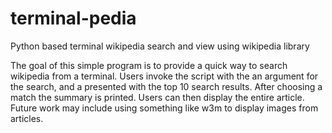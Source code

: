 # terminal-pedia
Python based terminal wikipedia search and view using wikipedia library

The goal of this simple program is to provide a quick way to search wikipedia from a terminal. 
Users invoke the script with the an argument for the search, and a presented with the top 10 search results.
After choosing a match the summary is printed. Users can then display the entire article.
Future work may include using something like w3m to display images from articles.
